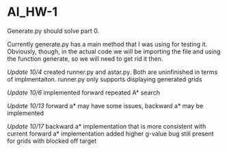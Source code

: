 # AI_HW-1

Generate.py should solve part 0.

Currently generate.py has a main method that I was using for testing it. Obviously, though, in the actual code we will be importing the file and using the function generate, so we will need to get rid it then. 

*Update 10/4*
created runner.py and astar.py. Both are uninfinished in terms of implmentaiton. runner.py only supports displaying generated grids

*Update 10/6*
implemented forward repeated A* search

*_Update 10/13_*
forward a* may have some issues, backward a* may be implemented


*_Update 10/17_*
backward a* implementation that is more consistent with current forward a* implementation added
higher g-value bug still present for grids with blocked off target
